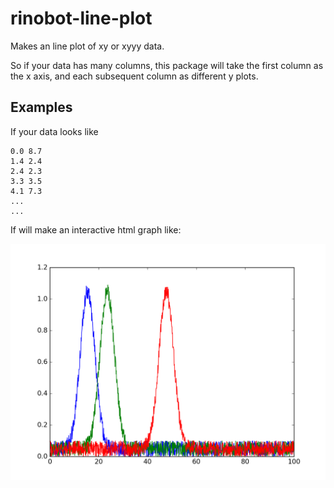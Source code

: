 # rinobot-line-plot

Makes an line plot of xy or xyyy data.

So if your data has many columns, this package will take  the
first column as the x axis, and each subsequent column as
different y plots.

## Examples

If your data looks like

```
0.0 8.7
1.4 2.4
2.4 2.3
3.3 3.5
4.1 7.3
...
...
```

If will make an interactive html graph like:

<img src="examples/xyyy.png" width="600">
